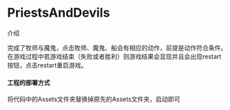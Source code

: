 ﻿# PriestsAndDevils


介绍

完成了牧师与魔鬼，点击牧师、魔鬼、船会有相应的动作，前提是动作符合条件。在游戏过程中若游戏结束（失败或者胜利）则游戏结果会显现并且会出现restart按钮，点击restart重启游戏。


#### 工程的部署方式

将代码中的Assets文件夹替换掉原先的Assets文件夹，启动即可


